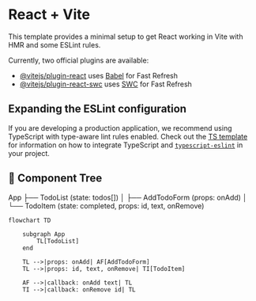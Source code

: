 # React + Vite

This template provides a minimal setup to get React working in Vite with HMR and some ESLint rules.

Currently, two official plugins are available:

- [@vitejs/plugin-react](https://github.com/vitejs/vite-plugin-react/blob/main/packages/plugin-react) uses [Babel](https://babeljs.io/) for Fast Refresh
- [@vitejs/plugin-react-swc](https://github.com/vitejs/vite-plugin-react/blob/main/packages/plugin-react-swc) uses [SWC](https://swc.rs/) for Fast Refresh

## Expanding the ESLint configuration

If you are developing a production application, we recommend using TypeScript with type-aware lint rules enabled. Check out the [TS template](https://github.com/vitejs/vite/tree/main/packages/create-vite/template-react-ts) for information on how to integrate TypeScript and [`typescript-eslint`](https://typescript-eslint.io) in your project.

## 📌 Component Tree

App
├── TodoList (state: todos[])
│ ├── AddTodoForm (props: onAdd)
│ └── TodoItem (state: completed, props: id, text, onRemove)


```mermaid
flowchart TD

    subgraph App
        TL[TodoList]
    end

    TL -->|props: onAdd| AF[AddTodoForm]
    TL -->|props: id, text, onRemove| TI[TodoItem]

    AF -->|callback: onAdd text| TL
    TI -->|callback: onRemove id| TL
